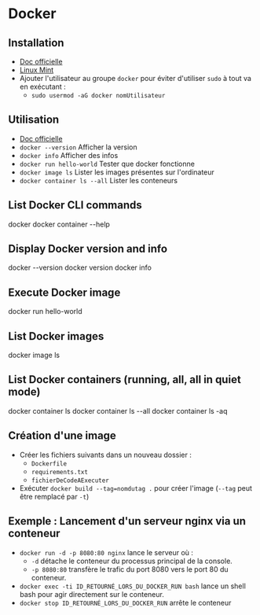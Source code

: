 # Docker

## Installation

* [Doc officielle](https://docs.docker.com/install/linux/docker-ce/ubuntu/)
* [Linux Mint](https://linuxhint.com/install_docker_linux_mint/)
* Ajouter l'utilisateur au groupe `docker` pour éviter d'utiliser `sudo` à tout va en exécutant :
    * `sudo usermod -aG docker nomUtilisateur`

## Utilisation

* [Doc officielle](/home/nicolas/Documents/Manuels/Manuels)
* `docker --version` Afficher la version
* `docker info` Afficher des infos
* `docker run hello-world` Tester que docker fonctionne
* `docker image ls` Lister les images présentes sur l'ordinateur
* `docker container ls --all` Lister les conteneurs

## List Docker CLI commands

docker
docker container --help

## Display Docker version and info

docker --version
docker version
docker info

## Execute Docker image

docker run hello-world

## List Docker images

docker image ls

## List Docker containers (running, all, all in quiet mode)

docker container ls
docker container ls --all
docker container ls -aq

## Création d'une image

* Créer les fichiers suivants dans un nouveau dossier :
    * `Dockerfile`
    * `requirements.txt`
    * `fichierDeCodeAExecuter`
* Exécuter `docker build --tag=nomdutag .` pour créer l'image (`--tag` peut être remplacé par `-t`)

## Exemple : Lancement d'un serveur nginx via un conteneur

* `docker run -d -p 8080:80 nginx` lance le serveur où :
    * `-d` détache le conteneur du processus principal de la console.
    * `-p 8080:80` transfère le trafic du port 8080 vers le port 80 du conteneur.
* `docker exec -ti ID_RETOURNÉ_LORS_DU_DOCKER_RUN bash` lance un shell bash pour agir directement sur le conteneur.
* `docker stop ID_RETOURNÉ_LORS_DU_DOCKER_RUN` arrête le conteneur